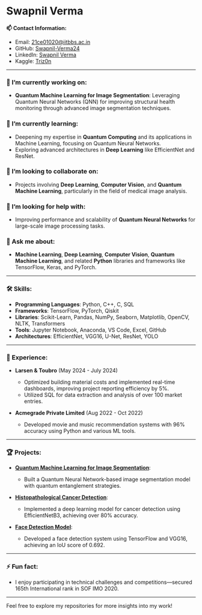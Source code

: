 # Swapnil Verma

**📫 Contact Information:**
- Email: 21ce01020@iitbbs.ac.in  
- GitHub: [Swapnil-Verma24](https://github.com/Swapnil-Verma24)  
- LinkedIn: [Swapnil Verma](https://www.linkedin.com/in/swapnilverma2401)  
- Kaggle: [Triz0n](https://www.kaggle.com/triz0n)  

---

### 🔭 I’m currently working on:
- **Quantum Machine Learning for Image Segmentation**: Leveraging Quantum Neural Networks (QNN) for improving structural health monitoring through advanced image segmentation techniques.

### 🌱 I’m currently learning:
- Deepening my expertise in **Quantum Computing** and its applications in Machine Learning, focusing on Quantum Neural Networks.
- Exploring advanced architectures in **Deep Learning** like EfficientNet and ResNet.

### 👯 I’m looking to collaborate on:
- Projects involving **Deep Learning**, **Computer Vision**, and **Quantum Machine Learning**, particularly in the field of medical image analysis.
  
### 🤔 I’m looking for help with:
- Improving performance and scalability of **Quantum Neural Networks** for large-scale image processing tasks.

### 💬 Ask me about:
- **Machine Learning**, **Deep Learning**, **Computer Vision**, **Quantum Machine Learning**, and related **Python** libraries and frameworks like TensorFlow, Keras, and PyTorch.

---

### 🛠 Skills:
- **Programming Languages**: Python, C++, C, SQL  
- **Frameworks**: TensorFlow, PyTorch, Qiskit  
- **Libraries**: Scikit-Learn, Pandas, NumPy, Seaborn, Matplotlib, OpenCV, NLTK, Transformers  
- **Tools**: Jupyter Notebook, Anaconda, VS Code, Excel, GitHub  
- **Architectures**: EfficientNet, VGG16, U-Net, ResNet, YOLO  

---

### 💼 Experience:
- **Larsen & Toubro** (May 2024 - July 2024)  
  - Optimized building material costs and implemented real-time dashboards, improving project reporting efficiency by 5%.  
  - Utilized SQL for data extraction and analysis of over 100 market entries.

- **Acmegrade Private Limited** (Aug 2022 - Oct 2022)  
  - Developed movie and music recommendation systems with 96% accuracy using Python and various ML tools.

---

### 🏆 Projects:
- **[Quantum Machine Learning for Image Segmentation](https://github.com/Swapnil-Verma24/Quantum-Machine-Learning-for-Image-Segmentation)**:  
  - Built a Quantum Neural Network-based image segmentation model with quantum entanglement strategies.
  
- **[Histopathological Cancer Detection](https://github.com/Swapnil-Verma24/Histopathalogic-Cancer-Detection)**:  
  - Implemented a deep learning model for cancer detection using EfficientNetB3, achieving over 80% accuracy.

- **[Face Detection Model](https://github.com/Swapnil-Verma24/Deep-Face-Detection)**:  
  - Developed a face detection system using TensorFlow and VGG16, achieving an IoU score of 0.692.

---

### ⚡ Fun fact:
- I enjoy participating in technical challenges and competitions—secured 165th International rank in SOF IMO 2020.

---

Feel free to explore my repositories for more insights into my work!

